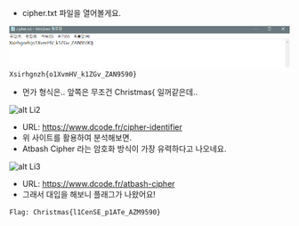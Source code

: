 * cipher.txt 파일을 열어볼게요.

![alt Li1](https://github.com/simnple/Christmas_ctf/blob/main/Crypto/imgs/Li1.PNG)<br>
```Xsirhgnzh{o1XvmHV_k1ZGv_ZAN9590}```
* 먼가 형식은.. 앞쪽은 무조건 Christmas{ 일꺼같은데..

![alt Li2](https://github.com/simnple/Christmas_ctf/blob/main/Crypto/imgs/Li2.PNG)
* URL: https://www.dcode.fr/cipher-identifier
* 위 사이트를 활용하여 분석해보면.
* Atbash Cipher 라는 암호화 방식이 가장 유력하다고 나오네요.

![alt Li3](https://github.com/simnple/Christmas_ctf/blob/main/Crypto/imgs/Li3.PNG)
* URL: https://www.dcode.fr/atbash-cipher
* 그래서 대입을 해보니 플래그가 나왔어요!
```
Flag: Christmas{l1CenSE_p1ATe_AZM9590}
```